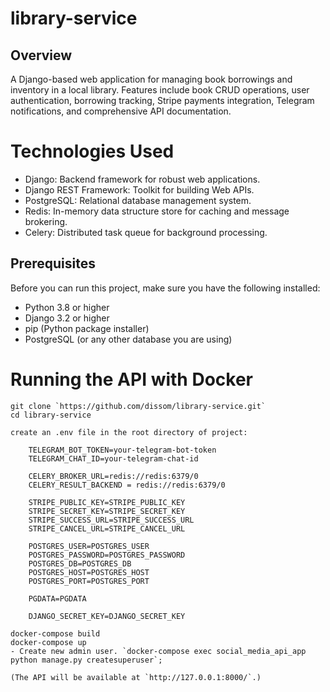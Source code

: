 # library-service

## Overview

A Django-based web application for managing book borrowings
and inventory in a local library. Features include book CRUD
operations, user authentication, borrowing tracking, Stripe payments integration,
Telegram notifications, and comprehensive API documentation.

# Technologies Used

- Django: Backend framework for robust web applications.
- Django REST Framework: Toolkit for building Web APIs.
- PostgreSQL: Relational database management system.
- Redis: In-memory data structure store for caching and message brokering.
- Celery: Distributed task queue for background processing.

## Prerequisites

Before you can run this project, make sure you have the following installed:
- Python 3.8 or higher
- Django 3.2 or higher
- pip (Python package installer)
- PostgreSQL (or any other database you are using)

# Running the API with Docker
```shell
git clone `https://github.com/dissom/library-service.git`
cd library-service

create an .env file in the root directory of project:

    TELEGRAM_BOT_TOKEN=your-telegram-bot-token
    TELEGRAM_CHAT_ID=your-telegram-chat-id

    CELERY_BROKER_URL=redis://redis:6379/0
    CELERY_RESULT_BACKEND = redis://redis:6379/0

    STRIPE_PUBLIC_KEY=STRIPE_PUBLIC_KEY
    STRIPE_SECRET_KEY=STRIPE_SECRET_KEY
    STRIPE_SUCCESS_URL=STRIPE_SUCCESS_URL
    STRIPE_CANCEL_URL=STRIPE_CANCEL_URL

    POSTGRES_USER=POSTGRES_USER
    POSTGRES_PASSWORD=POSTGRES_PASSWORD
    POSTGRES_DB=POSTGRES_DB
    POSTGRES_HOST=POSTGRES_HOST
    POSTGRES_PORT=POSTGRES_PORT

    PGDATA=PGDATA

    DJANGO_SECRET_KEY=DJANGO_SECRET_KEY
    
docker-compose build
docker-compose up
- Create new admin user. `docker-compose exec social_media_api_app python manage.py createsuperuser`;

(The API will be available at `http://127.0.0.1:8000/`.)
